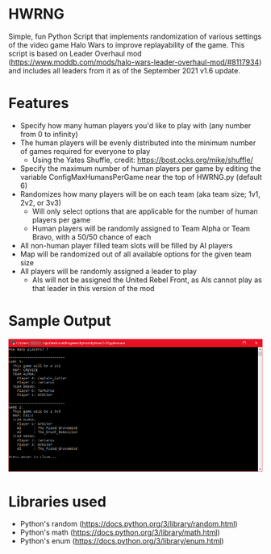 # HWRNG
Simple, fun Python Script that implements randomization of various settings of the video game Halo Wars to improve replayability of the game.
This script is based on Leader Overhaul mod (https://www.moddb.com/mods/halo-wars-leader-overhaul-mod/#8117934) and includes all leaders from it as of the September 2021 v1.6 update.

# Features
- Specify how many human players you'd like to play with (any number from 0 to infinity)
- The human players will be evenly distributed into the minimum number of games required for everyone to play
  - Using the Yates Shuffle, credit: https://bost.ocks.org/mike/shuffle/
- Specify the maximum number of human players per game by editing the variable ConfigMaxHumansPerGame near the top of HWRNG.py (default 6)
- Randomizes how many players will be on each team (aka team size; 1v1, 2v2, or 3v3)
  - Will only select options that are applicable for the number of human players per game
  - Human players will be randomly assigned to Team Alpha or Team Bravo, with a 50/50 chance of each
- All non-human player filled team slots will be filled by AI players
- Map will be randomized out of all available options for the given team size
- All players will be randomly assigned a leader to play
  - AIs will not be assigned the United Rebel Front, as AIs cannot play as that leader in this version of the mod

# Sample Output
![Sample Output](./images/SampleOutput.png)

# Libraries used
- Python's random (https://docs.python.org/3/library/random.html)
- Python's math (https://docs.python.org/3/library/math.html)
- Python's enum (https://docs.python.org/3/library/enum.html)
